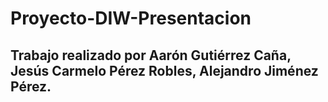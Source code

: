 # Proyecto-DIW-Presentacion
## Trabajo realizado por Aarón Gutiérrez Caña, Jesús Carmelo Pérez Robles, Alejandro Jiménez Pérez.
